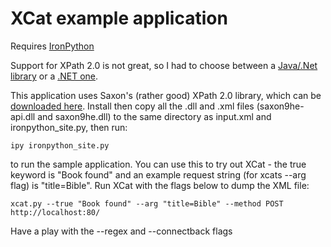 XCat example application
========================

Requires [IronPython](http://ironpython.net/)

Support for XPath 2.0 is not great, so I had to choose between a [Java/.Net library](http://saxon.sourceforge.net/) or a [.NET one](http://www.xmlprime.com/xmlprime/download.htm).

This application uses Saxon's (rather good) XPath 2.0 library, which can be [downloaded here](http://saxon.sourceforge.net/).
Install then copy all the .dll and .xml files (saxon9he-api.dll and saxon9he.dll) to the same directory as input.xml and ironpython_site.py, then run:

	ipy ironpython_site.py
	
to run the sample application. You can use this to try out XCat - the true keyword is "Book found" and an example request string (for xcats --arg flag) is "title=Bible". Run XCat with the flags below to dump the XML file:

	xcat.py --true "Book found" --arg "title=Bible" --method POST http://localhost:80/
	
Have a play with the --regex and --connectback flags
